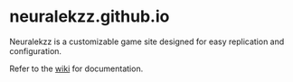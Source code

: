 # neuralekzz.github.io

Neuralekzz is a customizable game site designed for easy replication and configuration.

Refer to the [wiki](https://github.com/neuralekzz/neuralekzz.github.io/wiki/Creating-a-Theme) for documentation. 

